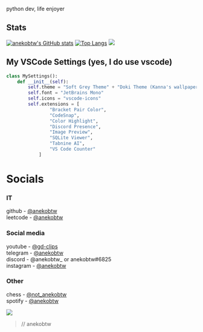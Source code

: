 python dev, life enjoyer

## Stats
[![anekobtw's GitHub stats](https://github-readme-stats.vercel.app/api?username=anekobtw&show_icons=true&theme=onedark)](https://github.com/anuraghazra/github-readme-stats)
[![Top Langs](https://github-readme-stats.vercel.app/api/top-langs/?username=anekobtw&theme=onedark)](https://github.com/anuraghazra/github-readme-stats)
![](https://github-readme-streak-stats.herokuapp.com/?user=anekobtw&theme=onedark&hide_border=false)<br/>

## My VSCode Settings (yes, I do use vscode)
```python
class MySettings():
    def __init__(self):
        self.theme = "Soft Grey Theme" + "Doki Theme (Kanna's wallpaper)"
        self.font = "JetBrains Mono"
        self.icons = "vscode-icons"
        self.extensions = [
                "Bracket Pair Color",
                "CodeSnap",
                "Color Highlight",
                "Discord Presence",
                "Image Preview",
                "SQLite Viewer",
                "Tabnine AI",
                "VS Code Counter"
            ]
```

# Socials
### IT
github - [@anekobtw](https://github.com/anekobtw)\
leetcode - [@anekobtw](https://leetcode.com/u/anekobtw/)

### Social media
youtube - [@gd-clips](https://www.youtube.com/@gd-clips)\
telegram - [@anekobtw](https://t.me/anekobtw)\
discord - @anekobtw_ or anekobtw#6825\
instagram - [@anekobtw](https://www.instagram.com/anekobtw/)

### Other
chess - [@not_anekobtw](https://www.chess.com/member/not_anekobtw)\
spotify - [@anekobtw](https://open.spotify.com/user/apgt0zpaqw45abvxis6157c2n)

![](https://komarev.com/ghpvc/?username=anekobtw&label=Profile%20views&color=2d6ecf&style=flat)

> // anekobtw
